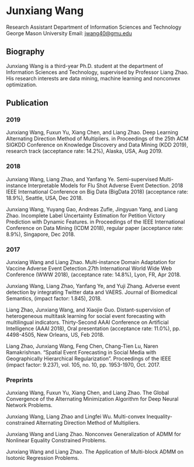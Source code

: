 # Junxiang Wang

Research Assistant 
Department of Information Sciences and Technology
George Mason University
Email: jwang40@gmu.edu

## Biography

Junxiang Wang is a third-year Ph.D. student at the department of Information Sciences and Technology, supervised by Professor Liang Zhao. His research interests are data mining, machine learning and nonconvex optimization.

## Publication
### 2019
Junxiang Wang, Fuxun Yu, Xiang Chen, and Liang Zhao. Deep Learning Alternating Direction Method of Multipliers. in Proceedings of the 25th ACM SIGKDD Conference on Knowledge Discovery and Data Mining (KDD 2019), research track (acceptance rate: 14.2%), Alaska, USA, Aug 2019.
### 2018
Junxiang Wang, Liang Zhao, and Yanfang Ye. Semi-supervised Multi-instance Interpretable Models for Flu Shot Adverse Event Detection. 2018 IEEE International Conference on Big Data (BigData 2018) (acceptance rate: 18.9%), Seattle, USA, Dec 2018.

Junxiang Wang, Yuyang Gao, Andreas Zufle, Jingyuan Yang, and Liang Zhao. Incomplete Label Uncertainty Estimation for Petition Victory Prediction with Dynamic Features. in Proceedings of the IEEE International Conference on Data Mining (ICDM 2018), regular paper (acceptance rate: 8.9%), Singapore, Dec 2018.
### 2017
Junxiang Wang and Liang Zhao. Multi-instance Domain Adaptation for Vaccine Adverse Event Detection.27th International World Wide Web Conference (WWW 2018), (acceptance rate: 14.8%), Lyon, FR, Apr 2018.

Junxiang Wang, Liang Zhao, Yanfang Ye, and Yuji Zhang. Adverse event detection by integrating Twitter data and VAERS. Journal of Biomedical Semantics, (impact factor: 1.845), 2018.

Liang Zhao, Junxiang Wang, and Xiaojie Guo. Distant-supervision of heterogeneous multitask learning for social event forecasting with multilingual indicators. Thirty-Second AAAI Conference on Artificial Intelligence (AAAI 2018), Oral presentation (acceptance rate: 11.0%), pp. 4498-4505, New Orleans, US, Feb 2018.

Liang Zhao, Junxiang Wang, Feng Chen, Chang-Tien Lu, Naren Ramakrishnan. “Spatial Event Forecasting in Social Media with Geographically Hierarchical Regularization”. Proceedings of the IEEE (impact factor: 9.237), vol. 105, no. 10, pp. 1953-1970, Oct. 2017.
### Preprints
Junxiang Wang, Fuxun Yu, Xiang Chen, and Liang Zhao. The Global Convergence of the Alternating Minimization Algorithm for Deep Neural Network Problems.

Junxiang Wang, Liang Zhao and Lingfei Wu. Multi-convex Inequality-constrained Alternating Direction Method of Multipliers.

Junxiang Wang and Liang Zhao. Nonconvex Generalization of ADMM for Nonlinear Equality Constrained Problems.

Junxiang Wang and Liang Zhao. The Application of Multi-block ADMM on Isotonic Regression Problems.
